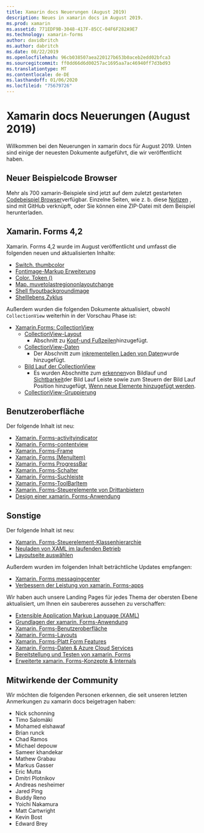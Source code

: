 ```yaml
---
title: Xamarin docs Neuerungen (August 2019)
description: Neues in xamarin docs im August 2019.
ms.prod: xamarin
ms.assetid: 771EDF9B-3048-417F-85CC-04F6F282A9E7
ms.technology: xamarin-forms
author: davidbritch
ms.author: dabritch
ms.date: 08/22/2019
ms.openlocfilehash: 96cb038507aea220127b653b0aceb2edd02bfca3
ms.sourcegitcommit: ff0dd66d6d00257ac1695aa7ac46940ff7d3bd93
ms.translationtype: MT
ms.contentlocale: de-DE
ms.lasthandoff: 01/06/2020
ms.locfileid: "75679726"
---
```

# <a name="xamarin-docs-whats-new-august-2019"></a>Xamarin docs Neuerungen (August 2019)

Willkommen bei den Neuerungen in xamarin docs für August 2019. Unten sind einige der neuesten Dokumente aufgeführt, die wir veröffentlicht haben.

## <a name="new-sample-code-browser"></a>Neuer Beispielcode Browser

Mehr als 700 xamarin-Beispiele sind jetzt auf dem zuletzt gestarteten [Codebeispiel Browser](https://docs.microsoft.com/samples/browse/?products=xamarin)verfügbar. Einzelne Seiten, wie z. b. diese [Notizen](https://docs.microsoft.com/samples/xamarin/xamarin-forms-samples/getstarted-notes-singlepage/) , sind mit GitHub verknüpft, oder Sie können eine ZIP-Datei mit dem Beispiel herunterladen.

## <a name="xamarinforms-42"></a>Xamarin. Forms 4,2

Xamarin. Forms 4,2 wurde im August veröffentlicht und umfasst die folgenden neuen und aktualisierten Inhalte:

- [Switch. thumbcolor](~/xamarin-forms/user-interface/switch.md#switch-appearance)
- [Fontimage-Markup Erweiterung](~/xamarin-forms/xaml/markup-extensions/consuming.md#fontimage-markup-extension)
- [Color. Token ()](~/xamarin-forms/user-interface/colors.md#additional-methods)
- [Map. muvetolastregiononlayoutchange](~/xamarin-forms/user-interface/map/map.md#maintain-map-region-on-layout-change)
- [Shell flyoutbackgroundimage](~/xamarin-forms/app-fundamentals/shell/flyout.md#flyout-background-image)
- [Shelllebens Zyklus](~/xamarin-forms/app-fundamentals/shell/lifecycle.md)

Außerdem wurden die folgenden Dokumente aktualisiert, obwohl `CollectionView` weiterhin in der Vorschau Phase ist:

- [Xamarin.Forms: CollectionView](~/xamarin-forms/user-interface/collectionview/index.md)
  - [CollectionView-Layout](~/xamarin-forms/user-interface/collectionview/layout.md)
    - Abschnitt zu [Kopf-und Fußzeilen](~/xamarin-forms/user-interface/collectionview/layout.md#headers-and-footers)hinzugefügt.
  - [CollectionView-Daten](~/xamarin-forms/user-interface/collectionview/populate-data.md)
    - Der Abschnitt zum [inkrementellen Laden von Daten](~/xamarin-forms/user-interface/collectionview/populate-data.md#load-data-incrementally)wurde hinzugefügt.
  - [Bild Lauf der CollectionView](~/xamarin-forms/user-interface/collectionview/scrolling.md)
    - Es wurden Abschnitte zum [erkennen](~/xamarin-forms/user-interface/collectionview/scrolling.md#detect-scrolling)von Bildlauf und [Sichtbarkeit](~/xamarin-forms/user-interface/collectionview/scrolling.md#scroll-bar-visibility)der Bild Lauf Leiste sowie zum Steuern der Bild Lauf Position hinzugefügt, [Wenn neue Elemente hinzugefügt werden](~/xamarin-forms/user-interface/collectionview/scrolling.md#control-scroll-position-when-new-items-are-added).
  - [CollectionView-Gruppierung](~/xamarin-forms/user-interface/collectionview/grouping.md)

## <a name="user-interface"></a>Benutzeroberfläche

Der folgende Inhalt ist neu:

- [Xamarin. Forms-activityindicator](~/xamarin-forms/user-interface/activityindicator.md)
- [Xamarin. Forms-contentview](~/xamarin-forms/user-interface/layouts/contentview.md)
- [Xamarin. Forms-Frame](~/xamarin-forms/user-interface/layouts/frame.md)
- [Xamarin. Forms (MenuItem)](~/xamarin-forms/user-interface/menuitem.md)
- [Xamarin. Forms ProgressBar](~/xamarin-forms/user-interface/progressbar.md)
- [Xamarin. Forms-Schalter](~/xamarin-forms/user-interface/switch.md)
- [Xamarin. Forms-Suchleiste](~/xamarin-forms/user-interface/searchbar.md)
- [Xamarin. Forms-ToolBarItem](~/xamarin-forms/user-interface/toolbaritem.md)
- [Xamarin. Forms-Steuerelemente von Drittanbietern](~/xamarin-forms/user-interface/controls/thirdparty.md)
- [Design einer xamarin. Forms-Anwendung](~/xamarin-forms/user-interface/theming.md)

## <a name="other"></a>Sonstige

Der folgende Inhalt ist neu:

- [Xamarin. Forms-Steuerelement-Klassenhierarchie](~/xamarin-forms/internals/class-hierarchy.md)
- [Neuladen von XAML im laufenden Betrieb](~/xamarin-forms/xaml/hot-reload.md)
- [Layoutseite auswählen](~/xamarin-forms/user-interface/layouts/choose-layout.md)

Außerdem wurden im folgenden Inhalt beträchtliche Updates empfangen:

- [Xamarin. Forms messagingcenter](~/xamarin-forms/app-fundamentals/messaging-center.md)
- [Verbessern der Leistung von xamarin. Forms-apps](~/xamarin-forms/deploy-test/performance.md)

Wir haben auch unsere Landing Pages für jedes Thema der obersten Ebene aktualisiert, um Ihnen ein saubereres aussehen zu verschaffen:

- [Extensible Application Markup Language (XAML)](~/xamarin-forms/xaml/index.yml)
- [Grundlagen der xamarin. Forms-Anwendung](~/xamarin-forms/app-fundamentals/index.yml)
- [Xamarin. Forms-Benutzeroberfläche](~/xamarin-forms/user-interface/index.yml)
- [Xamarin. Forms-Layouts](~/xamarin-forms/user-interface/layouts/index.yml)
- [Xamarin. Forms-Platt Form Features](~/xamarin-forms/platform/index.yml)
- [Xamarin. Forms-Daten & Azure Cloud Services](~/xamarin-forms/data-cloud/index.yml)
- [Bereitstellung und Testen von xamarin. Forms](~/xamarin-forms/deploy-test/index.yml)
- [Erweiterte xamarin. Forms-Konzepte & Internals](~/xamarin-forms/internals/index.md)

## <a name="community-contributors"></a>Mitwirkende der Community

Wir möchten die folgenden Personen erkennen, die seit unseren letzten Anmerkungen zu xamarin docs beigetragen haben:

- Nick schonning
- Timo Salomäki
- Mohamed elshawaf
- Brian runck
- Chad Ramos
- Michael depouw
- Sameer khandekar
- Mathew Grabau
- Markus Gasser
- Eric Mutta
- Dmitri Plotnikov
- Andreas nesheimer
- Jared Ping
- Buddy Reno
- Yoichi Nakamura
- Matt Cartwright
- Kevin Bost
- Edward Brey
